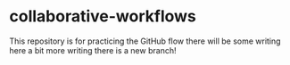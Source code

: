 # collaborative-workflows
This repository is for practicing the GitHub flow
there will be some writing here
a bit more writing
there is a new branch!
